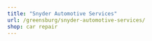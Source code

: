 ```yaml
---
title: "Snyder Automotive Services"
url: /greensburg/snyder-automotive-services/
shop: car repair
---
```

